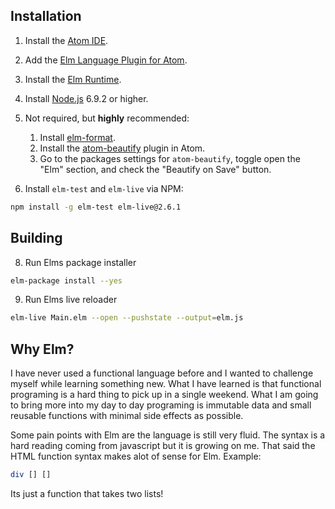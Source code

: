 ## Installation

1. Install the [Atom IDE](https://atom.io/).

2. Add the [Elm Language Plugin for Atom](https://atom.io/packages/language-elm).

3. Install the [Elm Runtime](https://guide.elm-lang.org/install.html).

4. Install [Node.js](http://nodejs.org) 6.9.2 or higher.

5. Not required, but **highly** recommended:
    1. Install [elm-format](https://github.com/avh4/elm-format#installation-).
    2. Install the [atom-beautify](https://atom.io/packages/atom-beautify) plugin in Atom.
    3. Go to the packages settings for `atom-beautify`, toggle open the "Elm" section, and check the "Beautify on Save" button.

6. Install `elm-test` and `elm-live` via NPM:

```bash
npm install -g elm-test elm-live@2.6.1
```

## Building

8. Run Elms package installer
```bash
elm-package install --yes
```

9. Run Elms live reloader
```bash
elm-live Main.elm --open --pushstate --output=elm.js
```
## Why Elm?

I have never used a functional language before and I wanted to challenge myself while learning something new. What I have learned is that functional programing is a hard thing to pick up in a single weekend. What I am going to bring more into my day to day programing is immutable data and small reusable functions with minimal side effects as possible.

Some pain points with Elm are the language is still very fluid. The syntax is a hard reading coming from javascript but it is growing on me. That said the HTML function syntax makes alot of sense for Elm.
Example:
```elm
div [] []
```
Its just a function that takes two lists!
